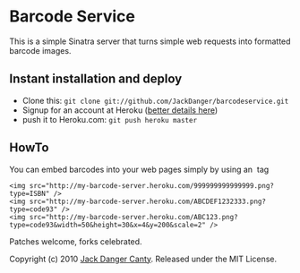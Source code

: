 # Barcode Service

This is a simple Sinatra server that turns simple web requests into formatted barcode images.


## Instant installation and deploy

* Clone this: `git clone git://github.com/JackDanger/barcodeservice.git`
* Signup for an account at Heroku ([better details here](http://github.com/sinatra/heroku-sinatra-app))
* push it to Heroku.com: `git push heroku master`


## HowTo

You can embed barcodes into your web pages simply by using an <img> tag

    <img src="http://my-barcode-server.heroku.com/999999999999999.png?type=ISBN" />
    <img src="http://my-barcode-server.heroku.com/ABCDEF1232333.png?type=code93" />
    <img src="http://my-barcode-server.heroku.com/ABC123.png?type=code93&width=50&height=30&x=4&y=200&scale=2" />


Patches welcome, forks celebrated.

Copyright (c) 2010 [Jack Danger Canty](http://jåck.com). Released under the MIT License.